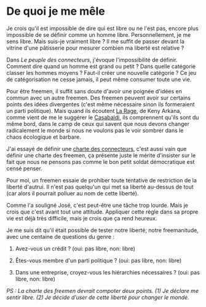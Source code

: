 # De quoi je me mêle

Je crois qu'il est impossible de dire qui est libre ou ne l'est pas, encore plus impossible de se définir comme un homme libre. Personnellement, je me sens libre. Mais suis-je vraiment libre ? Il me suffit de passer devant la vitrine d'une pâtisserie pour mesurer combien ma liberté est relative ?

Dans *Le peuple des connecteurs*, j'évoque l'impossibilité de définir. Comment dire quand un homme est grand ou petit ? Dans quelle catégorie classer les hommes moyens ? Faut-il créer une nouvelle catégorie ? Ce jeu de catégorisation ne cesse jamais, il peut même consumer toute une vie.

Pour être freemen, il suffit sans doute d'avoir une poignée d'idées en commun avec un autre freemen. Des freemen peuvent avoir sur certains points des idées divergentes (c'est même nécessaire sinon ils formeraient un parti politique). Mais quand ils écoutent [La Rage](http://because.tv/public/kenyarkana/ClipLaRage-large.wmv), de Keny Arkana, comme vient de me le suggérer le [Casabaldi](http://francescocasabaldi.typepad.com/), ils comprennent qu'ils sont du même bord, dans le camp de ceux qui savent que nous devons changer radicalement le monde si nous ne voulons pas le voir sombrer dans le chaos écologique et barbare.

J'ai essayé de définir une [charte des connecteurs](/2006/03/02/charte-des-connecteurs/), c'est aussi vain que définir une charte des freemen, ça présente juste le mérite d'insister sur le fait que nous ne pensons pas comme le bon petit soldat démocratique est censé penser.

Pour moi, un freemen essaie de prohiber toute tentative de restriction de la liberté d'autrui. Il n'est pas quelqu'un qui met sa liberté au-dessus de tout (car alors il pourrait polluer au nom de cette liberté).

Comme l'a souligné José, c'est peut-être une tâche trop lourde. Mais je crois que c'est avant tout une attitude. Appliquer cette règle dans sa propre vie est déjà très difficile, mais je crois que ça rend heureux.

Je me suis dit qu'il était possible de tester notre liberté, notre freemanitude, avec une centaine de questions du genre :

1. Avez-vous un crédit ? (oui: pas libre, non: libre)

2. Êtes-vous membre d'un parti politique ? (oui: pas libre, non: libre)

3. Dans une entreprise, croyez-vous les hiérarchies nécessaires ? (oui: pas libre, non: libre)

*PS : La charte des freemen devrait compoter deux points. (1) Je déclare me sentir libre. (2) Je décide d’user de cette liberté pour changer le monde.*